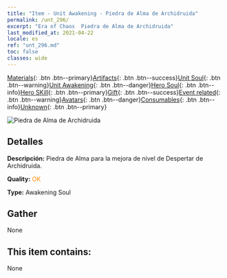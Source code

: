 ```yaml
---
title: "Item - Unit Awakening - Piedra de Alma de Archidruida"
permalink: /unt_296/
excerpt: "Era of Chaos  Piedra de Alma de Archidruida"
last_modified_at: 2021-04-22
locale: es
ref: "unt_296.md"
toc: false
classes: wide
---
```

 [Materials](/ItemsES/){: .btn .btn--primary}[Artifacts](/ItemsES/Artifacts/){: .btn .btn--success}[Unit Soul](/ItemsES/UnitSoul/){: .btn .btn--warning}[Unit Awakening](/ItemsES/UnitAwakening/){: .btn .btn--danger}[Hero Soul](/ItemsES/HeroSoul/){: .btn .btn--info}[Hero SKill](/ItemsES/HeroSkill/){: .btn .btn--primary}[Gift](/ItemsES/Gift/){: .btn .btn--success}[Event related](/ItemsES/Events/){: .btn .btn--warning}[Avatars](/ItemsES/Avatars/){: .btn .btn--danger}[Consumables](/ItemsES/Consumables/){: .btn .btn--info}[Unknown](/ItemsES/Unknown/){: .btn .btn--primary}

 ![Piedra de Alma de Archidruida](/images/u/tia_deluyi.jpg)

## Detalles
 **Descripción:** Piedra de Alma para la mejora de nivel de Despertar de Archidruida.

 **Quality:** <span style="color: #FF8C00">OK</span>

 **Type:** Awakening Soul

## Gather

  None

## This item contains:

  None

